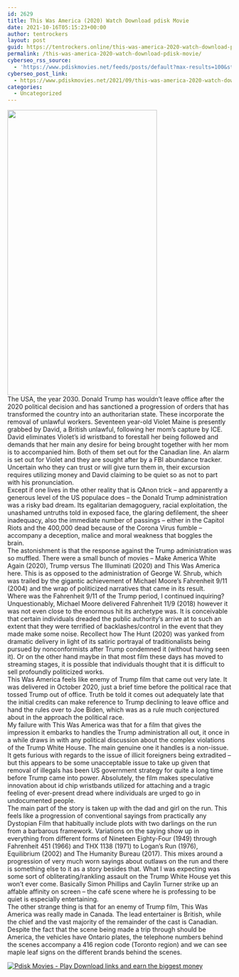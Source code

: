 ```yaml
---
id: 2629
title: This Was America (2020) Watch Download pdisk Movie
date: 2021-10-16T05:15:23+00:00
author: tentrockers
layout: post
guid: https://tentrockers.online/this-was-america-2020-watch-download-pdisk-movie/
permalink: /this-was-america-2020-watch-download-pdisk-movie/
cyberseo_rss_source:
  - 'https://www.pdiskmovies.net/feeds/posts/default?max-results=100&start-index=401'
cyberseo_post_link:
  - https://www.pdiskmovies.net/2021/09/this-was-america-2020-watch-download.html
categories:
  - Uncategorized
---
```

<div class="separator">
  <a href="https://1.bp.blogspot.com/-EtGemfhUvlc/YUGMCAIqrjI/AAAAAAAAAHM/p1c9SfuojLkOoAG-_o-P-TaiaztTgn8wQCLcBGAsYHQ/s1200/This%2BWas%2BAmerica%2B%25282020%2529%2BWatch%2BDownload%2Bpdisk%2BMovie.jpg" imageanchor="1"><img loading="lazy" border="0" data-original-height="1200" data-original-width="630" height="640" src="https://1.bp.blogspot.com/-EtGemfhUvlc/YUGMCAIqrjI/AAAAAAAAAHM/p1c9SfuojLkOoAG-_o-P-TaiaztTgn8wQCLcBGAsYHQ/w336-h640/This%2BWas%2BAmerica%2B%25282020%2529%2BWatch%2BDownload%2Bpdisk%2BMovie.jpg" width="336" /></a>
</div>



<div>
  <div>
    <span>The USA, the year 2030. Donald Trump has wouldn&#8217;t leave office after the 2020 political decision and has sanctioned a progression of orders that has transformed the country into an authoritarian state. These incorporate the removal of unlawful workers. Seventeen year-old Violet Maine is presently grabbed by David, a British unlawful, following her mom&#8217;s capture by ICE. David eliminates Violet&#8217;s id wristband to forestall her being followed and demands that her main any desire for being brought together with her mom is to accompanied him. Both of them set out for the Canadian line. An alarm is set out for Violet and they are sought after by a FBI abundance tracker. Uncertain who they can trust or will give turn them in, their excursion requires utilizing money and David claiming to be quiet so as not to part with his pronunciation.&nbsp;</span>
  </div>
  
  <div>
    <span>Except if one lives in the other reality that is QAnon trick – and apparently a generous level of the US populace does – the Donald Trump administration was a risky bad dream. Its egalitarian demagoguery, racial exploitation, the unashamed untruths told in exposed face, the glaring defilement, the sheer inadequacy, also the immediate number of passings – either in the Capitol Riots and the 400,000 dead because of the Corona Virus fumble – accompany a deception, malice and moral weakness that boggles the brain.&nbsp;</span>
  </div>
  
  <div>
    <span>The astonishment is that the response against the Trump administration was so muffled. There were a small bunch of movies – Make America White Again (2020), Trump versus The Illuminati (2020) and This Was America here. This is as opposed to the administration of George W. Shrub, which was trailed by the gigantic achievement of Michael Moore&#8217;s Fahrenheit 9/11 (2004) and the wrap of politicized narratives that came in its result.&nbsp;</span>
  </div>
  
  <div>
    <span>Where was the Fahrenheit 9/11 of the Trump period, I continued inquiring? Unquestionably, Michael Moore delivered Fahrenheit 11/9 (2018) however it was not even close to the enormous hit its archetype was. It is conceivable that certain individuals dreaded the public authority&#8217;s arrive at to such an extent that they were terrified of backlashes/control in the event that they made make some noise. Recollect how The Hunt (2020) was yanked from dramatic delivery in light of its satiric portrayal of traditionalists being pursued by nonconformists after Trump condemned it (without having seen it). Or on the other hand maybe in that most film these days has moved to streaming stages, it is possible that individuals thought that it is difficult to sell profoundly politicized works.&nbsp;</span>
  </div>
  
  <div>
    <span>This Was America feels like enemy of Trump film that came out very late. It was delivered in October 2020, just a brief time before the political race that tossed Trump out of office. Truth be told it comes out adequately late that the initial credits can make reference to Trump declining to leave office and hand the rules over to Joe Biden, which was as a rule much conjectured about in the approach the political race.&nbsp;</span>
  </div>
  
  <div>
    <span>My failure with This Was America was that for a film that gives the impression it embarks to handles the Trump administration all out, it once in a while draws in with any political discussion about the complex violations of the Trump White House. The main genuine one it handles is a non-issue. It gets furious with regards to the issue of illicit foreigners being extradited – but this appears to be some unacceptable issue to take up given that removal of illegals has been US government strategy for quite a long time before Trump came into power. Absolutely, the film makes speculative innovation about id chip wristbands utilized for attaching and a tragic feeling of ever-present dread where individuals are urged to go in undocumented people.&nbsp;</span>
  </div>
  
  <div>
    <span>The main part of the story is taken up with the dad and girl on the run. This feels like a progression of conventional sayings from practically any Dystopian Film that habitually include plots with two darlings on the run from a barbarous framework. Variations on the saying show up in everything from different forms of Nineteen Eighty-Four (1949) through Fahrenheit 451 (1966) and THX 1138 (1971) to Logan&#8217;s Run (1976), Equilibrium (2002) and The Humanity Bureau (2017). This mixes around a progression of very much worn sayings about outlaws on the run and there is something else to it as a story besides that. What I was expecting was some sort of obliterating/rankling assault on the Trump White House yet this won&#8217;t ever come. Basically Simon Phillips and Caylin Turner strike up an affable affinity on screen – the café scene where he is professing to be quiet is especially entertaining.&nbsp;</span>
  </div>
  
  <div>
    <span>The other strange thing is that for an enemy of Trump film, This Was America was really made in Canada. The lead entertainer is British, while the chief and the vast majority of the remainder of the cast is Canadian. Despite the fact that the scene being made a trip through should be America, the vehicles have Ontario plates, the telephone numbers behind the scenes accompany a 416 region code (Toronto region) and we can see maple leaf signs on the different brands behind the scenes.</span>
  </div>
</div>

[![](https://1.bp.blogspot.com/-KJZYdQTn3nw/YS8VdIdXMyI/AAAAAAAAaw4/BR8dsGkpxw0T8C_4G4ALfMA7cP79KN3kwCLcBGAsYHQ/w400-h58/play_download_buttuons-removebg-preview.png "Pdisk Movies - Play Download links and earn the biggest money")](https://kofilink.com/1/bnYya3pkMDAwb29u?dn=1)